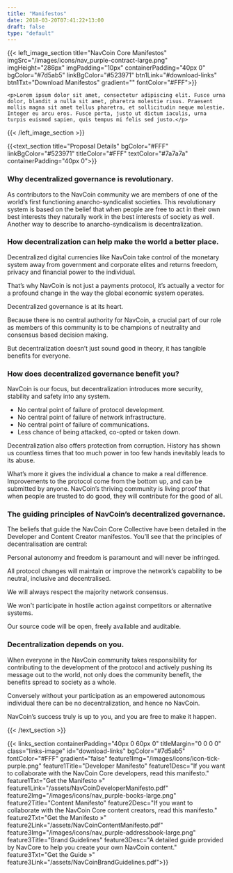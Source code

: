 ```yaml
---
title: "Manifestos"
date: 2018-03-20T07:41:22+13:00
draft: false
type: "default"
---
```

{{< left_image_section
    title="NavCoin Core Manifestos"
    imgSrc="/images/icons/nav_purple-contract-large.png"
    imgHeight="286px"
    imgPadding="10px"
    containerPadding="40px 0"
    bgColor="#7d5ab5"
    linkBgColor="#523971"
    btn1Link="#download-links"
    btn1Txt="Download Manifestos"
    gradient=""
    fontColor="#FFF">}}

    <p>Lorem ipsum dolor sit amet, consectetur adipiscing elit. Fusce urna dolor, blandit a nulla sit amet, pharetra molestie risus. Praesent mollis magna sit amet tellus pharetra, et sollicitudin neque molestie. Integer eu arcu eros. Fusce porta, justo ut dictum iaculis, urna turpis euismod sapien, quis tempus mi felis sed justo.</p>
{{< /left_image_section >}}

{{<text_section
    title="Proposal Details"
    bgColor="#FFF"
    linkBgColor="#523971"
    titleColor="#FFF"
    textColor="#7a7a7a"
    containerPadding="40px 0">}}

<h3>Why decentralized governance is revolutionary.</h3>

<p>As contributors to the NavCoin community we are members of one of the world’s first functioning anarcho-syndicalist societies. This revolutionary system is based on the belief that when people are free to act in their own best interests they naturally work in the best interests of society as well. Another way to describe to anarcho-syndicalism is decentralization.</p>

<h3>How decentralization can help make the world a better place.</h3>

<p>Decentralized digital currencies like NavCoin take control of the monetary system away from government and corporate elites and returns freedom, privacy and financial power to the individual.</p>

<p>That’s why NavCoin is not just a payments protocol, it’s actually a vector for a profound change in the way the global economic system operates.</p>

<p>Decentralized governance is at its heart.</p>

<p>Because there is no central authority for NavCoin, a crucial part of our role as members of this community is to be champions of neutrality and consensus based decision making.</p>

<p>But decentralization doesn’t just sound good in theory, it has tangible benefits for everyone.</p>

<h3>How does decentralized governance benefit you?</h3>

<p>NavCoin is our focus, but decentralization introduces more security, stability and safety into any system.</p>

<ul>
<li>No central point of failure of protocol development.</li>
<li>No central point of failure of network infrastructure.</li>
<li>No central point of failure of communications.</li>
<li>Less chance of being attacked, co-opted or taken down.</li>
</ul>

<p>Decentralization also offers protection from corruption. History has shown us countless times that too much power in too few hands inevitably leads to its abuse.</p>

<p>What’s more it gives the individual a chance to make a real difference. Improvements to the protocol come from the bottom up, and can be submitted by anyone. NavCoin’s thriving community is living proof that when people are trusted to do good, they will contribute for the good of all.</p>

<h3>The guiding principles of NavCoin’s decentralized governance.</h3>

<p>The beliefs that guide the NavCoin Core Collective have been detailed in the Developer and Content Creator manifestos.
You’ll see that the principles of decentralisation are central:</p>

<p>Personal autonomy and freedom is paramount and will never be infringed.</p>
<p>All protocol changes will maintain or improve the network’s capability to be neutral, inclusive and decentralised.</p>
<p>We will always respect the majority network consensus.</p>
<p>We won't participate in hostile action against competitors or alternative systems.</p>
<p>Our source code will be open, freely available and auditable.</p>

<h3>Decentralization depends on you.</h3>

<p>When everyone in the NavCoin community takes responsibility for contributing to the development of the protocol and actively pushing its message out to the world, not only does the community benefit, the benefits spread to society as a whole.</p>

<p>Conversely without your participation as an empowered autonomous individual there can be no decentralization, and hence no NavCoin.</p>

<p>NavCoin’s success truly is up to you, and you are free to make it happen.</p>

{{< /text_section >}}

{{< links_section
    containerPadding="40px 0 60px 0"
    titleMargin="0 0 0 0"
    class="links-image"
    id="download-links"
    bgColor="#7d5ab5"
    fontColor="#FFF"
    gradient="false"
    feature1Img="/images/icons/icon-tick-purple.png"
    feature1Title="Developer Manifesto"
    feature1Desc="If you want to collaborate with the NavCoin Core developers, read this manifesto."
    feature1Txt="Get the Manifesto »"
    feature1Link="/assets/NavCoinDeveloperManifesto.pdf"
    feature2Img="/images/icons/nav_purple-books-large.png"
    feature2Title="Content Manifesto"
    feature2Desc="If you want to collaborate with the NavCoin Core content creators, read this manifesto."
    feature2Txt="Get the Manifesto »"
    feature2Link="/assets/NavCoinContentManifesto.pdf"
    feature3Img="/images/icons/nav_purple-addressbook-large.png"
    feature3Title="Brand Guidelines"
    feature3Desc="A detailed guide provided by NavCore to help you create your own NavCoin content."
    feature3Txt="Get the Guide »"
    feature3Link="/assets/NavCoinBrandGuidelines.pdf">}}
